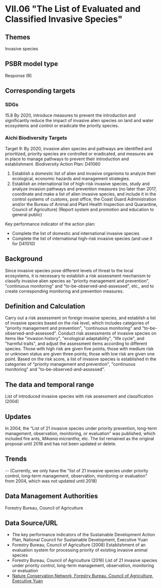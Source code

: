 # VII.06 "The List of Evaluated and Classified Invasive Species"

<script type="text/javascript" src="http://cdn.mathjax.org/mathjax/latest/MathJax.js?config=TeX-AMS-MML_HTMLorMML"></script>

## Themes
Invasive species
## PSBR model type
Response (R)
## Corresponding targets
### SDGs
15.8 By 2020, introduce measures to prevent the introduction and significantly reduce the impact of invasive alien species on land and water ecosystems and control or eradicate the priority species.
### Aichi Biodiversity Targets
Target 9: By 2020, invasive alien species and pathways are identified and prioritized, priority species are controlled or eradicated, and measures are in place to manage pathways to prevent their introduction and establishment. Biodiversity Action Plan: D41060
1. Establish a domestic list of alien and invasive organisms to analyze their ecological, economic hazards and management strategies.
2. Establish an international list of high-risk invasive species, study and analyze invasion pathways and prevention measures (no later than 2017, coordinate and make a list of alien invasive species, and include it in the control systems of customs, post office, the Coast Guard Administration and/or the Bureau of Animal and Plant Health Inspection and Quarantine, Council of Agriculture) (Report system and promotion and education to general public)

Key performance indicator of the action plan:
* Complete the list of domestic and international invasive species
* Complete the list of international high-risk invasive species (and use it for D41010)
## Background
Since invasive species pose different levels of threat to the local ecosystems, it is necessary to establish a risk assessment mechanism to classify invasive alien species as "priority management and prevention", "continuous monitoring" and "to-be-observed-and-assessed", etc., and to create corresponding monitoring and prevention measures.
## Definition and Calculation
Carry out a risk assessment on foreign invasive species, and establish a list of invasive species based on the risk level, which includes categories of "priority management and prevention", "continuous monitoring" and "to-be-observed-and-assessed". Conduct risk assessments of invasive species on items like "invasion history", "ecological adaptability", "life cycle", and "harmful traits", and adjust the assessment items according to different species. Those with high risk are given five points; those with medium risk or unknown status are given three points; those with low risk are given one point. Based on the risk score, a list of invasive species is established in the categories of "priority management and prevention", "continuous monitoring" and "to-be-observed-and-assessed".
## The data and temporal range
List of introduced invasive species with risk assessment and classification (2004)
## Updates
In 2004, the “List of 21 invasive species under priority prevention, long-term management, observation, monitoring, or evaluation” was published, which included fire ants, *Mikania micrantha*, etc. The list remained as the original proposal until 2018 and has not been updated or delete.
## Trends
--
(Currently, we only have the "list of 21 invasive species under priority control, long-term management, observation, monitoring or evaluation" from 2004, which was not updated until 2018)
## Data Management Authorities
Forestry Bureau, Council of Agriculture
## Data Source/URL
* The key performance indicators of the Sustainable Development Action Plan, National Council for Sustainable Development, Executive Yuan
* Forestry Bureau, Council of Agriculture (2008) Establishment of an evaluation system for processing priority of existing invasive animal species
* Forestry Bureau, Council of Agriculture (2016) List of 21 invasive species under priority control, long-term management, observation, monitoring or evaluation
* [Nature Conservation Network, Forestry Bureau, Council of Agriculture, Executive Yuan](https://conservation.forest.gov.tw/0000410)